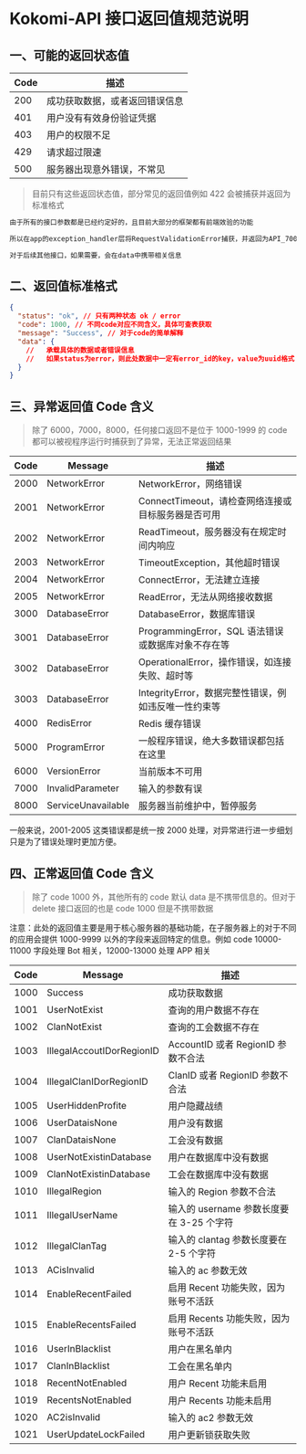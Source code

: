 # Kokomi-API 接口返回值规范说明

## 一、可能的返回状态值

| Code | 描述                           |
| ---- | ------------------------------ |
| 200  | 成功获取数据，或者返回错误信息 |
| 401  | 用户没有有效身份验证凭据       |
| 403  | 用户的权限不足                 |
| 429  | 请求超过限速                   |
| 500  | 服务器出现意外错误，不常见     |

> 目前只有这些返回状态值，部分常见的返回值例如 422 会被捕获并返回为标准格式

```txt
由于所有的接口参数都是已经约定好的，且目前大部分的框架都有前端效验的功能

所以在app的exception_handler层将RequestValidationError捕获，并返回为API_7000_InvalidParameter格式，用于减少bot端效验response的代码

对于后续其他接口，如果需要，会在data中携带相关信息
```

## 二、返回值标准格式

```json
{
  "status": "ok", // 只有两种状态 ok / error
  "code": 1000, // 不同code对应不同含义，具体可查表获取
  "message": "Success", // 对于code的简单解释
  "data": {
    //   承载具体的数据或者错误信息
    //   如果status为error，则此处数据中一定有error_id的key，value为uuid格式
  }
}
```

## 三、异常返回值 Code 含义

> 除了 6000，7000，8000，任何接口返回不是位于 1000-1999 的 code 都可以被视程序运行时捕获到了异常，无法正常返回结果

| Code | Message            | 描述                                                 |
| ---- | ------------------ | ---------------------------------------------------- |
| 2000 | NetworkError       | NetworkError，网络错误                               |
| 2001 | NetworkError       | ConnectTimeout，请检查网络连接或目标服务器是否可用   |
| 2002 | NetworkError       | ReadTimeout，服务器没有在规定时间内响应              |
| 2003 | NetworkError       | TimeoutException，其他超时错误                       |
| 2004 | NetworkError       | ConnectError，无法建立连接                           |
| 2005 | NetworkError       | ReadError，无法从网络接收数据                        |
| 3000 | DatabaseError      | DatabaseError，数据库错误                            |
| 3001 | DatabaseError      | ProgrammingError，SQL 语法错误或数据库对象不存在等   |
| 3002 | DatabaseError      | OperationalError，操作错误，如连接失败、超时等       |
| 3003 | DatabaseError      | IntegrityError，数据完整性错误，例如违反唯一性约束等 |
| 4000 | RedisError         | Redis 缓存错误                                       |
| 5000 | ProgramError       | 一般程序错误，绝大多数错误都包括在这里               |
| 6000 | VersionError       | 当前版本不可用                                       |
| 7000 | InvalidParameter   | 输入的参数有误                                       |
| 8000 | ServiceUnavailable | 服务器当前维护中，暂停服务                           |

一般来说，2001-2005 这类错误都是统一按 2000 处理，对异常进行进一步细划只是为了错误处理时更加方便。

## 四、正常返回值 Code 含义

> 除了 code 1000 外，其他所有的 code 默认 data 是不携带信息的。但对于 delete 接口返回的也是 code 1000 但是不携带数据

注意：此处的返回值主要是用于核心服务器的基础功能，在子服务器上的对于不同的应用会提供 1000-9999 以外的字段来返回特定的信息。例如 code 10000-11000 字段处理 Bot 相关，12000-13000 处理 APP 相关

| Code | Message                   | 描述                                     |
| ---- | ------------------------- | ---------------------------------------- |
| 1000 | Success                   | 成功获取数据                             |
| 1001 | UserNotExist              | 查询的用户数据不存在                     |
| 1002 | ClanNotExist              | 查询的工会数据不存在                     |
| 1003 | IllegalAccoutIDorRegionID | AccountID 或者 RegionID 参数不合法       |
| 1004 | IllegalClanIDorRegionID   | ClanID 或者 RegionID 参数不合法          |
| 1005 | UserHiddenProfite         | 用户隐藏战绩                             |
| 1006 | UserDataisNone            | 用户没有数据                             |
| 1007 | ClanDataisNone            | 工会没有数据                             |
| 1008 | UserNotExistinDatabase    | 用户在数据库中没有数据                   |
| 1009 | ClanNotExistinDatabase    | 工会在数据库中没有数据                   |
| 1010 | IllegalRegion             | 输入的 Region 参数不合法                 |
| 1011 | IllegalUserName           | 输入的 username 参数长度要在 3-25 个字符 |
| 1012 | IllegalClanTag            | 输入的 clantag 参数长度要在 2-5 个字符   |
| 1013 | ACisInvalid               | 输入的 ac 参数无效                       |
| 1014 | EnableRecentFailed        | 启用 Recent 功能失败，因为账号不活跃     |
| 1015 | EnableRecentsFailed       | 启用 Recents 功能失败，因为账号不活跃    |
| 1016 | UserInBlacklist           | 用户在黑名单内                           |
| 1017 | ClanInBlacklist           | 工会在黑名单内                           |
| 1018 | RecentNotEnabled          | 用户 Recent 功能未启用                   |
| 1019 | RecentsNotEnabled         | 用户 Recents 功能未启用                  |
| 1020 | AC2isInvalid              | 输入的 ac2 参数无效                      |
| 1021 | UserUpdateLockFailed      | 用户更新锁获取失败                       |
